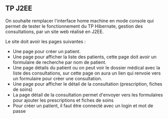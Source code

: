 ## TP J2EE

On souhaite remplacer l'interface home machine en mode console qui permet de tester le fonctionnement du TP Hibernate, gestion des consultations, par un site web réalisé en J2EE.

Le site doit avoir les pages suivantes :

- Une page pour créer un patient.
- Une page pour afficher la liste des patients, cette page doit avoir un formulaire de recherche par nom de patient.
- Une page détails du patient ou on peut voir le dossier médical avec la liste des consultations, sur cette page on aura un lien qui renvoie vers un formulaire pour créer une consultation.
- Une page pour afficher le détail de la consultation (prescription, fiches de soins)
- La page détail de la consultation permet d'envoyer vers les formulaires pour ajouter les prescriptions et fiches de soins
- Pour créer un patient, il faut être connecté avec un login et mot de passe